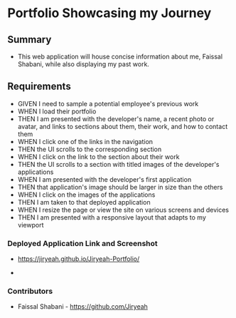 # Portfolio Showcasing my Journey

## Summary
- This web application will house concise information about me, Faissal Shabani, 
while also displaying my past work.

## Requirements
- GIVEN I need to sample a potential employee's previous work
- WHEN I load their portfolio
- THEN I am presented with the developer's name, a recent photo or avatar, and links to sections about them, their work, and how to contact them
- WHEN I click one of the links in the navigation
- THEN the UI scrolls to the corresponding section
- WHEN I click on the link to the section about their work
- THEN the UI scrolls to a section with titled images of the developer's applications
- WHEN I am presented with the developer's first application
- THEN that application's image should be larger in size than the others
- WHEN I click on the images of the applications
- THEN I am taken to that deployed application
- WHEN I resize the page or view the site on various screens and devices
- THEN I am presented with a responsive layout that adapts to my viewport

### Deployed Application Link and Screenshot
- https://jiryeah.github.io/Jiryeah-Portfolio/

-

### Contributors 
- Faissal Shabani - https://github.com/Jiryeah
